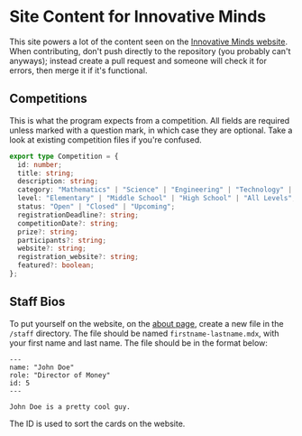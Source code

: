 # Site Content for Innovative Minds

This site powers a lot of the content seen on the [Innovative Minds website](https://www.innovativemindswa.org/). When contributing, don't push directly to the repository (you probably can't anyways); instead create a pull request and someone will check it for errors, then merge it if it's functional.

## Competitions

This is what the program expects from a competition. All fields are required unless marked with a question mark, in which case they are optional. Take a look at existing competition files if you're confused.

```ts
export type Competition = {
  id: number;
  title: string;
  description: string;
  category: "Mathematics" | "Science" | "Engineering" | "Technology" | "Other";
  level: "Elementary" | "Middle School" | "High School" | "All Levels";
  status: "Open" | "Closed" | "Upcoming";
  registrationDeadline?: string;
  competitionDate?: string;
  prize?: string;
  participants?: string;
  website?: string;
  registration_website?: string;
  featured?: boolean;
};
```

## Staff Bios

To put yourself on the website, on the [about page](https://www.innovativemindswa.org/about), create a new file in the `/staff` directory. The file should be named `firstname-lastname.mdx`, with your first name and last name. The file should be in the format below:

```mdx
---
name: "John Doe"
role: "Director of Money"
id: 5
---

John Doe is a pretty cool guy.
```

The ID is used to sort the cards on the website.
